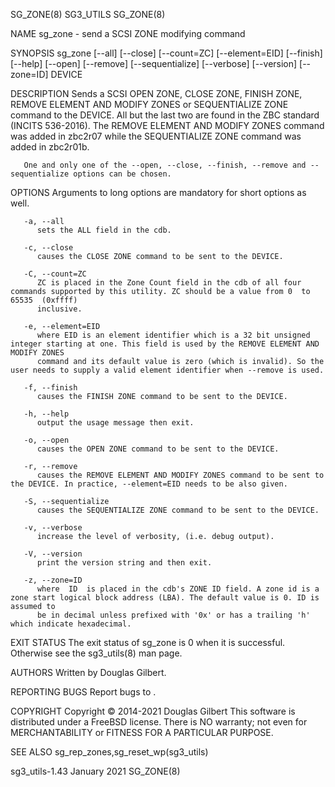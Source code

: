 SG_ZONE(8)								   SG3_UTILS								    SG_ZONE(8)

NAME
       sg_zone - send a SCSI ZONE modifying command

SYNOPSIS
       sg_zone	[--all]	 [--close]  [--count=ZC] [--element=EID] [--finish] [--help] [--open] [--remove] [--sequentialize] [--verbose] [--version] [--zone=ID]
       DEVICE

DESCRIPTION
       Sends a SCSI OPEN ZONE, CLOSE ZONE, FINISH ZONE, REMOVE ELEMENT AND MODIFY ZONES or SEQUENTIALIZE ZONE command to the DEVICE. All but the last two  are
       found  in the ZBC standard (INCITS 536-2016). The REMOVE ELEMENT AND MODIFY ZONES command was added in zbc2r07 while the SEQUENTIALIZE ZONE command was
       added in zbc2r01b.

       One and only one of the --open, --close, --finish, --remove and --sequentialize options can be chosen.

OPTIONS
       Arguments to long options are mandatory for short options as well.

       -a, --all
	      sets the ALL field in the cdb.

       -c, --close
	      causes the CLOSE ZONE command to be sent to the DEVICE.

       -C, --count=ZC
	      ZC is placed in the Zone Count field in the cdb of all four commands supported by this utility. ZC should be a value from 0  to  65535  (0xffff)
	      inclusive.

       -e, --element=EID
	      where EID is an element identifier which is a 32 bit unsigned integer starting at one. This field is used by the REMOVE ELEMENT AND MODIFY ZONES
	      command and its default value is zero (which is invalid). So the user needs to supply a valid element identifier when --remove is used.

       -f, --finish
	      causes the FINISH ZONE command to be sent to the DEVICE.

       -h, --help
	      output the usage message then exit.

       -o, --open
	      causes the OPEN ZONE command to be sent to the DEVICE.

       -r, --remove
	      causes the REMOVE ELEMENT AND MODIFY ZONES command to be sent to the DEVICE. In practice, --element=EID needs to be also given.

       -S, --sequentialize
	      causes the SEQUENTIALIZE ZONE command to be sent to the DEVICE.

       -v, --verbose
	      increase the level of verbosity, (i.e. debug output).

       -V, --version
	      print the version string and then exit.

       -z, --zone=ID
	      where  ID	 is placed in the cdb's ZONE ID field. A zone id is a zone start logical block address (LBA). The default value is 0. ID is assumed to
	      be in decimal unless prefixed with '0x' or has a trailing 'h' which indicate hexadecimal.

EXIT STATUS
       The exit status of sg_zone is 0 when it is successful. Otherwise see the sg3_utils(8) man page.

AUTHORS
       Written by Douglas Gilbert.

REPORTING BUGS
       Report bugs to <dgilbert at interlog dot com>.

COPYRIGHT
       Copyright © 2014-2021 Douglas Gilbert
       This software is distributed under a FreeBSD license. There is NO warranty; not even for MERCHANTABILITY or FITNESS FOR A PARTICULAR PURPOSE.

SEE ALSO
       sg_rep_zones,sg_reset_wp(sg3_utils)

sg3_utils-1.43								 January 2021								    SG_ZONE(8)
